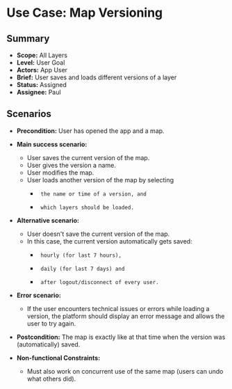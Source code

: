 # Use Case: Map Versioning

## Summary

-   **Scope:** All Layers
-   **Level:** User Goal
-   **Actors:** App User
-   **Brief:** User saves and loads different versions of a layer
-   **Status:** Assigned
-   **Assignee:** Paul

## Scenarios

-   **Precondition:**
    User has opened the app and a map.
-   **Main success scenario:**

    -   User saves the current version of the map.
    -   User gives the version a name.
    -   User modifies the map.
    -   User loads another version of the map by selecting
        -      the name or time of a version, and
        -      which layers should be loaded.

-   **Alternative scenario:**
    -   User doesn't save the current version of the map.
    -   In this case, the current version automatically gets saved:
        -      hourly (for last 7 hours),
        -      daily (for last 7 days) and
        -      after logout/disconnect of every user.
-   **Error scenario:**
    -   If the user encounters technical issues or errors while loading a version, the platform should display an error message and allows the user to try again.
-   **Postcondition:**
    The map is exactly like at that time when the version was (automatically) saved.
-   **Non-functional Constraints:**
    -   Must also work on concurrent use of the same map (users can undo what others did).
